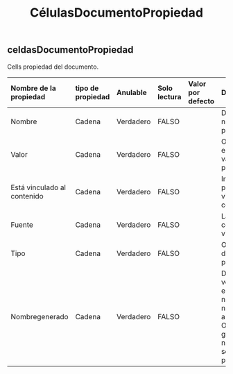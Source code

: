 ﻿---
title: CélulasDocumentoPropiedad
second_title: Aspose.Cells Cloud Documen
type: docs
url: /es/specification/model/cellsdocumentproperty/
description: "Aspose.Cells Especificación del modelo de nube: CellsDocumentProperty. Maneje sin esfuerzo Excel y otros documentos de hoja de cálculo con funciones como abrir, generar, editar, dividir, fusionar, comparar y convertir."
kwords: Excel, Office, Hoja de cálculo, Nube REST API, CellsDocumentProperty
weight: 50
---
## **celdasDocumentoPropiedad**

 Cells propiedad del documento.

| Nombre de la propiedad| tipo de propiedad| Anulable| Solo lectura| Valor por defecto| Descripción|
|:- |:- |:- |:- |:- |:- |
| Nombre| Cadena| Verdadero| FALSO|| Devuelve el nombre de la propiedad.|
| Valor| Cadena| Verdadero| FALSO|| Obtiene o establece el valor de la propiedad.|
| Está vinculado al contenido| Cadena| Verdadero| FALSO|| Indica si esta propiedad está vinculada al contenido.|
| Fuente| Cadena| Verdadero| FALSO|| La fuente del contenido vinculado.|
| Tipo| Cadena| Verdadero| FALSO|| Obtiene el tipo de datos de la propiedad.|
| Nombregenerado| Cadena| Verdadero| FALSO|| Devuelve verdadero si esta propiedad no tiene un nombre en el almacenamiento OLE2 y se generó un nombre único solo para el público API.|

